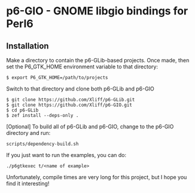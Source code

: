 # p6-GIO - GNOME libgio bindings for Perl6

## Installation

Make a directory to contain the p6-GLib-based projects. Once made, then set the P6_GTK_HOME environment variable to that directory:

```
$ export P6_GTK_HOME=/path/to/projects
```

Switch to that directory and clone both p6-GLib and p6-GIO

```
$ git clone https://github.com/Xliff/p6-GLib.git
$ git clone https://github.com/Xliff/p6-GIO.git
$ cd p6-GLib
$ zef install --deps-only .
```

[Optional] To build all of p6-GLib and p6-GIO, change to the p6-GIO directory
and run:

```
scripts/dependency-build.sh
```

If you just want to run the examples, you can do:

```
./p6gtkexec t/<name of example>
```

Unfortunately, compile times are very long for this project, but I hope you find it interesting!
